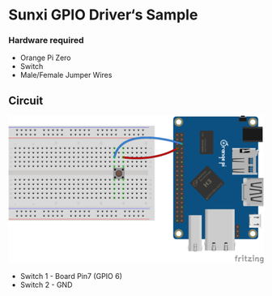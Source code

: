 # Sunxi GPIO Driver‘s Sample

### Hardware required

* Orange Pi Zero
* Switch
* Male/Female Jumper Wires

## Circuit

![](opi_circuit.png)

* Switch 1 - Board Pin7 (GPIO 6)
* Switch 2 - GND